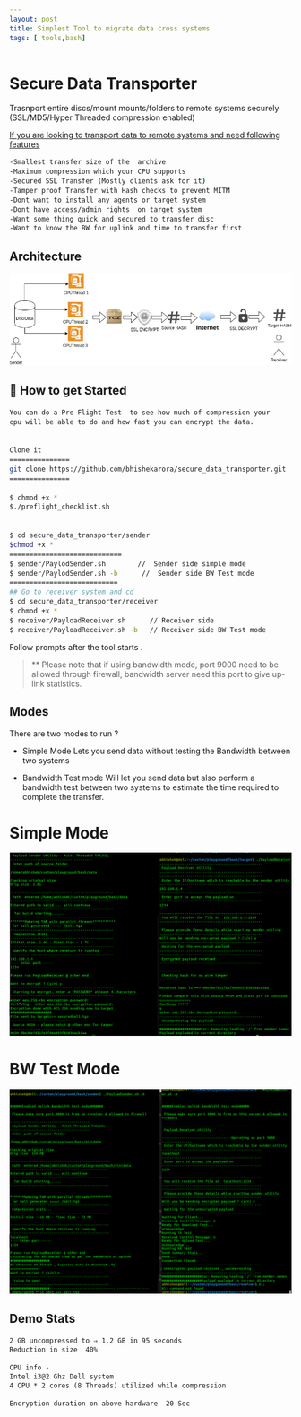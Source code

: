 ```yaml
---
layout: post
title: Simplest Tool to migrate data cross systems
tags: [ tools,bash]
---
```


# Secure Data Transporter
Trasnport  entire discs/mount mounts/folders to remote systems securely (SSL/MD5/Hyper Threaded compression enabled)

<u>If you are looking to transport data to remote systems and need following features</u>

```sh
-Smallest transfer size of the  archive
-Maximum compression which your CPU supports
-Secured SSL Transfer (Mostly clients ask for it)
-Tamper proof Transfer with Hash checks to prevent MITM
-Dont want to install any agents or target system
-Dont have access/admin rights  on target system
-Want some thing quick and secured to transfer disc
-Want to know the BW for uplink and time to transfer first

```
## Architecture
![High level Architecture](https://github.com/bhishekarora/secure_data_transporter/blob/master/img/Architecture.jpg)


## 📜 How to get Started 

  


```sh
You can do a Pre Flight Test  to see how much of compression your 
cpu will be able to do and how fast you can encrypt the data.


Clone it 
===============
git clone https://github.com/bhishekarora/secure_data_transporter.git
===============

$ chmod +x *
$./preflight_checklist.sh


$ cd secure_data_transporter/sender
$chmod +x *
============================
$ sender/PaylodSender.sh        //  Sender side simple mode
$ sender/PaylodSender.sh -b      //  Sender side BW Test mode
===========================
## Go to receiver system and cd 
$ cd secure_data_transporter/receiver
$ chmod +x *
$ receiver/PayloadReceiver.sh      // Receiver side
$ receiver/PayloadReceiver.sh -b   // Receiver side BW Test mode
```
Follow prompts after the tool starts .

> ** Please note that if using bandwidth mode, port 9000 need to be allowed through firewall,  bandwidth server need this port to give
> up-link statistics.




##  Modes

There are two modes to run ?

 - Simple Mode
 Lets you send data without testing the Bandwidth between two systems
 
- Bandwidth Test mode
Will let you send data but also perform a bandwidth test between two systems to estimate the time required to complete the transfer.
  



Simple Mode
===========
![Demo run without BW Test](https://github.com/bhishekarora/secure_data_transporter/blob/master/img/PayloadSender.png)

BW Test Mode
===========
![Demo run with BW Test](https://github.com/bhishekarora/secure_data_transporter/blob/master/img/PayloadSender_BWmode.png)


## Demo Stats 
```
2 GB uncompressed to ⇒ 1.2 GB in 95 seconds 
Reduction in size  40%  

CPU info - 
Intel i3@2 Ghz Dell system
4 CPU * 2 cores (8 Threads) utilized while compression 

Encryption duration on above hardware  20 Sec
```
